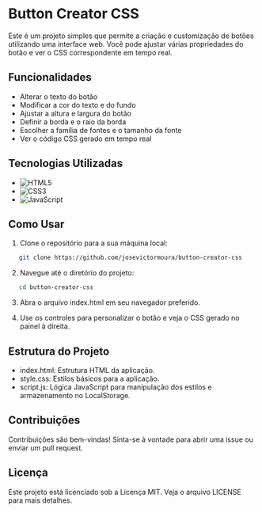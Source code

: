 # Button Creator CSS

Este é um projeto simples que permite a criação e customização de botões utilizando uma interface web. Você pode ajustar várias propriedades do botão e ver o CSS correspondente em tempo real.

## Funcionalidades

- Alterar o texto do botão
- Modificar a cor do texto e do fundo
- Ajustar a altura e largura do botão
- Definir a borda e o raio da borda
- Escolher a família de fontes e o tamanho da fonte
- Ver o código CSS gerado em tempo real

## Tecnologias Utilizadas
- ![HTML5](https://img.shields.io/badge/html5-%23E34F26.svg?style=for-the-badge&logo=html5&logoColor=white)
- ![CSS3](https://img.shields.io/badge/css3-%231572B6.svg?style=for-the-badge&logo=css3&logoColor=white)
- ![JavaScript](https://img.shields.io/badge/javascript-%23323330.svg?style=for-the-badge&logo=javascript&logoColor=%23F7DF1E)

## Como Usar

1. Clone o repositório para a sua máquina local:
```bash
   git clone https://github.com/josevictormoura/button-creator-css
```

2. Navegue até o diretório do projeto:
```bash
   cd button-creator-css
```
3. Abra o arquivo index.html em seu navegador preferido.

4. Use os controles para personalizar o botão e veja o CSS gerado no painel à direita.

## Estrutura do Projeto
- index.html: Estrutura HTML da aplicação.
- style.css: Estilos básicos para a aplicação.
- script.js: Lógica JavaScript para manipulação dos estilos e armazenamento no LocalStorage.

## Contribuições
Contribuições são bem-vindas! Sinta-se à vontade para abrir uma issue ou enviar um pull request.

## Licença
Este projeto está licenciado sob a Licença MIT. Veja o arquivo LICENSE para mais detalhes.
